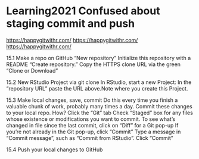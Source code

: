 # Learning2021        Confused about staging commit and push
https://happygitwithr.com/
https://happygitwithr.com/
https://happygitwithr.com/

15.1 Make a repo on GitHub
“New repository” Initialize this repository with a README
“Create repository.” Copy the HTTPS clone URL via the green “Clone or Download”

15.2 New RStudio Project via git clone
In RStudio, start a new Project:
In the “repository URL” paste the URL above.Note where you create this Project.

15.3 Make local changes, save, commit
Do this every time you finish a valuable chunk of work, probably many times a day.
Commit these changes to your local repo. How? Click the “Git” tab 
Check “Staged” box for any files whose existence or modifications you want to commit.
To see what’s changed in file since the last commit, click on “Diff” for a Git pop-up
If you’re not already in the Git pop-up, click “Commit”
Type a message in “Commit message”, such as “Commit from RStudio”. Click “Commit”

15.4 Push your local changes to GitHub

